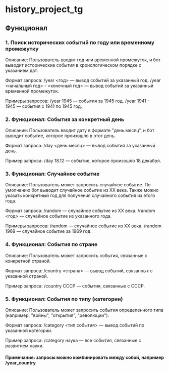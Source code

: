 # history_project_tg
## Функционал
### 1. Поиск исторических событий по году или временному промежутку
Описание:
Пользователь вводит год или временной промежуток, и бот выводит исторические события в хронологическом порядке с указанием дат.

Формат запроса:
/year <год> — вывод событий за указанный год.
/year <начальный год> - <конечный год> — вывод событий за указанный временной промежуток.

Примеры запросов:
/year 1945 — события за 1945 год.
/year 1941 - 1945 — события с 1941 по 1945 год.

### 2. Функционал: События за конкретный день
Описание:
Пользователь вводит дату в формате "день.месяц", и бот выводит событие, которое произошло в этот день.

Формат запроса:
/day <день.месяц> — вывод события за указанный день.

Пример запроса:
/day 18.12 — событие, которое произошло 18 декабря.

### 3. Функционал: Случайное событие
Описание:
Пользователь может запросить случайное событие. По умолчанию бот выводит случайное событие из XX века. Также можно указать конкретный год для получения случайного события из этого года.

Формат запроса:
/random — случайное событие из XX века.
/random <год> — случайное событие из указанного года.

Примеры запросов:
/random — случайное событие из XX века.
/random 1969 — случайное событие за 1969 год.

### 4. Функционал: События по стране
Описание:
Пользователь может запросить события, связанные с конкретной страной.

Формат запроса:
/country <страна> — вывод событий, связанных с указанной страной.

Пример запроса:
/country СССР — события, связанные с СССР.

### 5. Функционал:  События по типу (категории)
Описание:
Пользователь может запросить события определенного типа (например, "войны", "открытия", "революции").

Формат запроса:
/category <тип события> — вывод событий по указанной категории.

Пример запроса:
/category наука — все события, связанные с развитием науки.

#### Примечание: запросы можно комбинировать между собой, например /year_country
